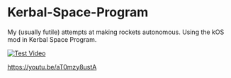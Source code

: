 # Kerbal-Space-Program
My (usually futile) attempts at making rockets autonomous. Using the kOS mod in Kerbal Space Program.

[![Test Video](http://img.youtube.com/vi/aT0mzy8ustA/0.jpg)](http://www.youtube.com/watch?v=aT0mzy8ustA "Kerbal Space Program kOS Mod Test")



https://youtu.be/aT0mzy8ustA
